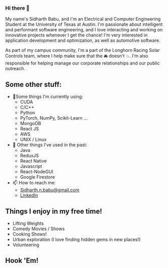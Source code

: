 
### Hi there 👋
My name's Sidharth Babu, and I'm an Electrical and Computer Engineering Student at the University of Texas at Austin. I'm passionate about intelligent and performant software engineering, and I love interacting and working on innovative projects whenever I get the chance! I'm very interested in application development and optimization, as well as automotive software. 

As part of my campus community, I'm a part of the Longhorn Racing Solar Controls team, where I help make sure that the :oncoming_automobile: doesn't :collision:. I'm also responsible for helping manage our corporate relationships and our public outreach.

## Some other stuff:
- 🌱Some things I'm currently using:
  - CUDA
  - C/C++
  - Python
  - PyTorch, NumPy, Scikit-Learn ...
  - MongoDB
  - React JS 
  - AWS
  - UNIX / Linux
- :brain: Other things I've used in the past: 
  - Java
  - ReduxJS
  - React Native
  - Javascript
  - React-NodeGUI
  - Google Firestore
- 📫 How to reach me:
  - Sidharth.n.babu@gmail.com
  - [LinkedIn](https://www.linkedin.com/in/sidharth-babu-941058192)

## Things I enjoy in my free time!
- Lifting Weights
- Comedy Movies / Shows
- Cooking Shows!
- Urban exploration (I love finding hidden gems in new places!)
- Volunteering 

## Hook 'Em!
